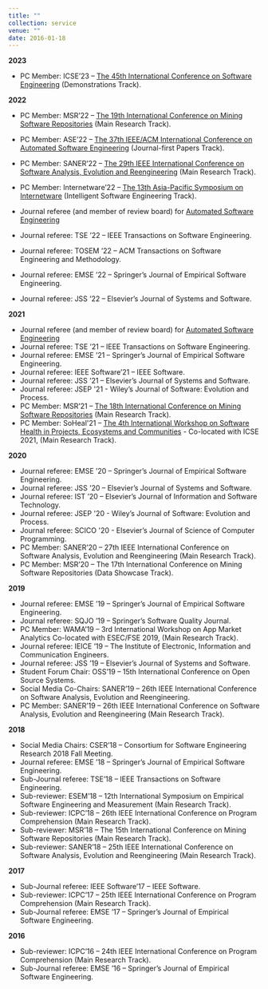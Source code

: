 ```yaml
---
title: ""
collection: service
venue: ""
date: 2016-01-18
---
```

**2023**
* PC Member: ICSE’23 – [The 45th International Conference on Software Engineering](https://conf.researchr.org/track/icse-2023/icse-2023-demonstrations) (Demonstrations Track).



**2022**
* PC Member: MSR’22 – [The 19th International Conference on Mining Software Repositories](https://conf.researchr.org/home/msr-2022) (Main Research Track).
* PC Member: ASE’22 – [The 37th IEEE/ACM International Conference on Automated Software Engineering](https://conf.researchr.org/track/ase-2022/ase-2022-journal-first-papers) (Journal-first Papers Track).

* PC Member: SANER’22 – [The 29th IEEE International Conference on Software Analysis, Evolution and Reengineering](https://saner2022.uom.gr/index) (Main Research Track).
* PC Member: Internetware’22 – [The 13th Asia-Pacific Symposium on Internetware](https://internetware2022.github.io/#home) (Intelligent Software Engineering Track).
* Journal referee (and member of review board) for [Automated Software Engineering](https://www.springer.com/journal/10515/)
* Journal referee: TSE ’22 – IEEE Transactions on Software Engineering.
* Journal referee: TOSEM ’22 – ACM Transactions on Software Engineering and Methodology.
* Journal referee: EMSE ’22 – Springer’s Journal of Empirical Software Engineering.
* Journal referee: JSS ’22 – Elsevier’s Journal of Systems and Software.




**2021**
* Journal referee (and member of review board) for [Automated Software Engineering](https://www.springer.com/journal/10515/)
* Journal referee: TSE ’21 – IEEE Transactions on Software Engineering.
* Journal referee: EMSE ’21 – Springer’s Journal of Empirical Software Engineering.
* Journal referee: IEEE Software’21 – IEEE Software.
* Journal referee: JSS ’21 – Elsevier’s Journal of Systems and Software.
* Journal referee: JSEP '21 - Wiley’s Journal of Software: Evolution and Process.
* PC Member: MSR’21 – [The 18th International Conference on Mining Software Repositories](https://2021.msrconf.org/track/msr-2021-technical-papers#Scope) (Main Research Track).
* PC Member: SoHeal'21 – [The 4th International Workshop on Software Health in Projects, Ecosystems and Communities](https://soheal.github.io/) - Co-located with ICSE 2021, (Main Research Track).

**2020**
* Journal referee: EMSE ’20 – Springer’s Journal of Empirical Software Engineering.
* Journal referee: JSS ’20 – Elsevier’s Journal of Systems and Software.
* Journal referee: IST ’20 – Elsevier’s Journal of Information and Software Technology.
* Journal referee: JSEP '20 - Wiley’s Journal of Software: Evolution and Process.
* Journal referee: SCICO '20 - Elsevier’s Journal of Science of Computer Programming.
* PC Member: SANER’20 – 27th IEEE International Conference on Software Analysis, Evolution and Reengineering (Main Research Track).
* PC Member: MSR’20 – The 17th International Conference on Mining Software Repositories (Data Showcase Track).

**2019**
* Journal referee: EMSE ’19 – Springer’s Journal of Empirical Software Engineering.
* Journal referee: SQJO ’19 – Springer’s Software Quality Journal.
* PC Member: WAMA’19 – 3rd International Workshop on App Market Analytics Co-located with ESEC/FSE 2019, (Main Research Track).
* Journal referee: IEICE ’19 – The Institute of Electronic, Information and Communication Engineers.
* Journal referee: JSS ’19 – Elsevier’s Journal of Systems and Software.
* Student Forum Chair: OSS’19 – 15th International Conference on Open Source Systems.
* Social Media Co-Chairs: SANER’19 – 26th IEEE International Conference on Software Analysis, Evolution and Reengineering.
* PC Member: SANER’19 – 26th IEEE International Conference on Software Analysis, Evolution and Reengineering (Main Research Track).

**2018**
* Social Media Chairs: CSER’18 – Consortium for Software Engineering Research 2018 Fall Meeting.
* Journal referee: EMSE ’18 – Springer’s Journal of Empirical Software Engineering.
* Sub-Journal referee: TSE’18 – IEEE Transactions on Software Engineering.
* Sub-reviewer: ESEM’18 – 12th International Symposium on Empirical Software Engineering and Measurement (Main Research Track).
* Sub-reviewer: ICPC’18 – 26th IEEE International Conference on Program Comprehension (Main Research Track).
* Sub-reviewer: MSR’18 – The 15th International Conference on Mining Software Repositories (Main Research Track).
* Sub-reviewer: SANER’18 – 25th IEEE International Conference on Software Analysis, Evolution and Reengineering (Main Research Track).

**2017**
* Sub-Journal referee: IEEE Software’17 – IEEE Software.
* Sub-reviewer: ICPC’17 – 25th IEEE International Conference on Program Comprehension (Main Research Track).
* Sub-Journal referee: EMSE ’17 – Springer’s Journal of Empirical Software Engineering.

**2016**
* Sub-reviewer: ICPC’16 – 24th IEEE International Conference on Program Comprehension (Main Research Track).
* Sub-Journal referee: EMSE ’16 – Springer’s Journal of Empirical Software Engineering.
